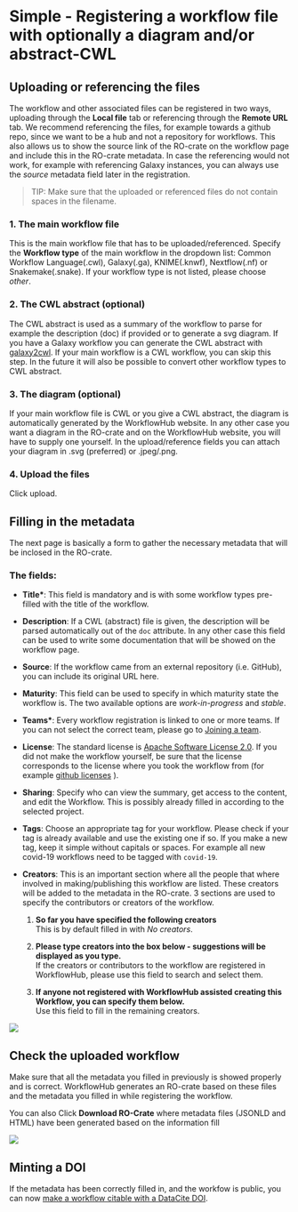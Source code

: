 # **Simple** - Registering a workflow file with optionally a diagram and/or abstract-CWL


## Uploading or referencing the files

The workflow and other associated files can be registered in two ways, uploading through the **Local file** tab or referencing through the **Remote URL** tab. We recommend referencing the files, for example towards a github repo, since we want to be a hub and not a repository for workflows. This also allows us to show the source link of the RO-crate on the workflow page and include this in the RO-crate metadata. In case the referencing would not work, for example with referencing Galaxy instances, you can always use the *source* metadata field later in the registration. 
> TIP: Make sure that the uploaded or referenced files do not contain spaces in the filename. 

### 1. The main workflow file

This is the main workflow file that has to be uploaded/referenced. Specify the **Workflow type** of the main workflow in the dropdown list: Common Workflow Language(.cwl), Galaxy(.ga), KNIME(.knwf), Nextflow(.nf) or Snakemake(.snake). If your workflow type is not listed, please choose *other*.

### 2. The CWL abstract (optional)

The CWL abstract is used as a summary of the workflow to parse for example the description (doc) if provided or to generate a svg diagram. If you have a Galaxy workflow you can generate the CWL abstract with 
[galaxy2cwl](https://github.com/workflowhub-eu/galaxy2cwl). If your main workflow is a CWL workflow, you can skip this step. In the future it will also be possible to convert other workflow types to CWL abstract. 

### 3. The diagram (optional)

If your main workflow file is CWL or you give a CWL abstract, the diagram is automatically generated by the WorkflowHub website. In any other case you want a diagram in the RO-crate and on the WorkflowHub website, you will have to supply one yourself. In the upload/reference fields you can attach your diagram in .svg (preferred) or .jpeg/.png. 

### 4. Upload the files

Click upload.

## Filling in the metadata

The next page is basically a form to gather the necessary metadata that will be inclosed in the RO-crate.

### The fields:
- **Title\***: This field is mandatory and is with some workflow types pre-filled with the title of the workflow.

- **Description**: If a CWL (abstract) file is given, the description will be parsed automatically out of the `doc` attribute. In any other case this field can be used to write some documentation that will be showed on the workflow page.

- **Source**: 
If the workflow came from an external repository (i.e. GitHub), you can include its original URL here.

- **Maturity**: This field can be used to specify in which maturity state the workflow is. The two available options are *work-in-progress* and *stable*.

- **Teams\***: Every workflow registration is linked to one or more teams. If you can not select the correct team, please go to [Joining a team](How-to-join-a-team.md).

- **License**: The standard license is [Apache Software License 2.0](https://opensource.org/licenses/Apache-2.0). If you did not make the workflow yourself, be sure that the license corresponds to the license where you took the workflow from (for example [github licenses](https://help.github.com/en/github/creating-cloning-and-archiving-repositories/licensing-a-repository) ).

- **Sharing**: Specify who can view the summary, get access to the content, and edit the Workflow. This is possibly already filled in according to the selected project.

- **Tags**: Choose an appropriate tag for your workflow. Please check if your tag is already available and use the existing one if so. If you make a new tag, keep it simple without capitals or spaces. For example all new covid-19 workflows need to be tagged with `covid-19`.

- **Creators**: This is an important section where all the people that where involved in making/publishing this workflow are listed. These creators will be added to the metadata in the RO-crate. 
    3 sections are used to specify the contributors or creators of the workflow.

    1. **So far you have specified the following creators**\
    This is by default filled in with *No creators*.
    
    2. **Please type creators into the box below - suggestions will be displayed as you type.**\
    If the creators or contributors to the workflow are registered in WorkflowHub, please use this field to search and select them.                   
    
    3. **If anyone not registered with WorkflowHub assisted creating this Workflow, you can specify them below.**\
    Use this field to fill in the remaining creators.
    
![](images/creators_metadata.PNG)


##  Check the uploaded workflow

Make sure that all the metadata you filled in previously is showed properly and is correct.  WorkflowHub generates an RO-crate based on these files and the metadata you filled in while registering the workflow.

You can also Click **Download RO-Crate** where metadata files (JSONLD and HTML) have been generated based on the information fill

![](images/result_diagram_CWLabstract.PNG)

## Minting a DOI

If the metadata has been correctly filled in, and the workfow is public, you can now [make a workflow citable with a DataCite DOI](citable.md).
